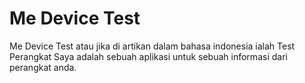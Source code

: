 # Me Device Test
Me Device Test atau jika di artikan dalam bahasa indonesia ialah Test Perangkat Saya adalah sebuah aplikasi untuk sebuah informasi dari perangkat anda.
